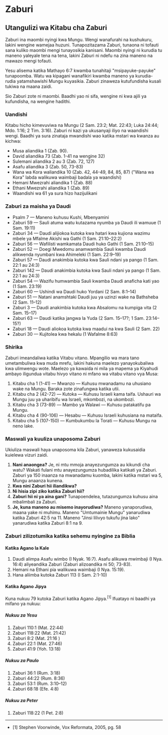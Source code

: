 # Zaburi

## Utangulizi wa Kitabu cha Zaburi

Zaburi ina maombi nyingi kwa Mungu. Wengi wanafurahi na kushukuru, lakini wengine wamejaa huzuni. Tunapozitazama Zaburi, tunaona ni tofauti sana kuliko maombi mengi tunayosikia kanisani. Maombi nyingi ni kurudia tu maneno yaleyale tena na tena, lakini Zaburi ni ndefu na zina maneno na mawazo mengi tofauti.

Yesu alisema katika Mathayo 6:7 kwamba tunahitaji "msipayuke-payuke" tunapoomba. Watu wa kipagani wanafikiri kwamba maneno ya kurudia-rudia yatamshawishi Mungu kuyasikia. Zaburi zinaweza kutufundisha kusali tukiwa na maana zaidi.

Sio Zaburi zote ni maombi. Baadhi yao ni sifa, wengine ni kwa ajili ya kufundisha, na wengine hadithi.

### Uandishi

Kitabu hicho kimevuviwa na Mungu (2 Sam. 23:2; Mat. 22:43; Luka 24:44; Mdo. 1:16; 2 Tim. 3:16). Zaburi ni kazi ya ukusanyaji iliyo na waandishi wengi. Baadhi ya sura zinataja mwandishi wao katika mstari wa kwanza au kichwa:

* Musa aliandika 1 (Zab. 90).
* David aliandika 73 (Zab. 1-41 na wengine 32)
* Sulemani aliandika 2 au 3 (Zab. 72, 127)
* Asafu aliandika 3 (Zab. 50, 73-83) 
* Wana wa Kora waliandika 10 (Zab. 42, 44-49, 84, 85, 87) ("Wana wa Kora" labda walikuwa waimbaji badala ya waandishi)
* Hemani Mwezrahi aliandika 1 (Zab. 88) 
* Ethani Mwezrahi aliandika 1 (Zab. 89)
* Waandishi wa 61 ya sura hizo hazijulikani

### Zaburi za maisha ya Daudi

* Psalm 7 — Maneno kuhusu Kushi, Mbenyamini
* Zaburi 59 — Sauli atuma watu kutazama nyumba ya Daudi ili wamuue (1 Sam. 19:11)
* Zaburi 34 — Daudi alijiokoa kutoka kwa hatari kwa kujiona wazimu mbele ya Mfalme Akishi wa Gathi (1 Sam. 21:10–22:2)
* Zaburi 56 — Wafilisti wamkamata Daudi huko Gathi (1 Sam. 21:10–15)
* Zaburi 52 — Doegi Mwedomu anamwambia Sauli kwamba Daudi alikwenda nyumbani kwa Ahimeleki (1 Sam. 22:9–19)
* Zaburi 57 — Daudi anakimbia kutoka kwa Sauli ndani ya pango (1 Sam. 22:1 au 24:3)
* Zaburi 142 — Daudi anakimbia kutoka kwa Sauli ndani ya pango (1 Sam. 22:1 au 24:3)
* Zaburi 54 — Wazifu humwambia Sauli kwamba Daudi anaficha kati yao (1 Sam. 23:19)
* Zaburi 60 — Ushindi wa Daudi huko Yordani (2 Sam. 8:1–14)
* Zaburi 51 — Natani anamshtaki Daudi juu ya uzinzi wake na Bathsheba (2 Sam. 11–12)
* Zaburi 3 — Daudi anakimbia kutoka kwa Absalomu na kumpiga vita (2 Sam. 15–17)
* Zaburi 63 — Daudi katika jangwa la Yuda (2 Sam. 15–17?; 1 Sam. 23:14–15?)
* Zaburi 18 — Daudi aliokoa kutoka kwa maadui na kwa Sauli (2 Sam. 22)
* Zaburi 30 — Kujitolea kwa hekalu (1 Wafalme 8:63)

### Shirika

Zaburi imeandaliwa katika Vitabu vitano. Mpangilio wa mara tano umetambuliwa kwa muda mrefu, lakini hakuna maelezo yanayokubaliwa kwa ulimwengu wote. Maelezo ya kawaida ni mila ya mapema ya Kiyahudi ambayo iligundua vitabu hivyo vitano ni mfano wa vitabu vitano vya Musa:

1. Kitabu cha 1 (1-41) — Mwanzo — Kuhusu mwanadamu na uhusiano wake na Mungu. Baraka zote zinafungwa katika utii.
2. Kitabu cha 2 (42-72) — Kutoka — Kuhusu Israeli kama taifa. Ushauri wa Mungu juu ya uharibifu wa Israeli, mkombozi, na ukombozi.
3. Kitabu cha 3 (73-89) — Mambo ya Walawi — Kuhusu patakatifu pa Mungu.
4. Kitabu cha 4 (90-106) — Hesabu — Kuhusu Israeli kuhusiana na mataifa.
5. Kitabu cha 5 (107-150) — Kumbukumbu la Torati — Kuhusu Mungu na neno lake.

### Maswali ya kuuliza unaposoma Zaburi

Ukiuliza maswali haya unaposoma kila Zaburi, yanaweza kukusaidia kuielewa vizuri zaidi.

1. **Nani anaongea?** Je, ni mtu mmoja anayezungumza au kikundi cha watu? Wakati fulani mtu anayezungumza hubadilika katikati ya Zaburi. Zaburi ya 150 inaanza na mwanadamu kuomba, lakini katika mstari wa 5, Mungu anaanza kunena.
2. **Kwa nini Zaburi hii iliandikwa?**
3. **Ni hisia zipi ziko katika Zaburi hii?**
4. **Zaburi hii ni ya aina gani?** Tunapoendelea, tutazungumza kuhusu aina mbalimbali za Zaburi.
5. **Je, kuna maneno au misemo inayorudiwa?** Maneno yanaporudiwa, maana yake ni muhimu. Maneno "Umtumainie Mungu" yanarudiwa katika Zaburi 42:5 na 11. Maneno "Jinsi lilivyo tukufu jina lako" yanarudiwa katika Zaburi 8:1 na 9.

### Zaburi zilizotumika katika sehemu nyingine za Biblia

#### Katika Agano la Kale

1. Daudi alimpa Asafu wimbo (I Nyak. 16:7). Asafu alikuwa mwimbaji (I Nya. 16:4) aliyeandika Zaburi (Zaburi alizoandika ni 50; 73-83).
2. Hemani na Ethani pia walikuwa waimbaji (I Nya. 15:19).
3. Hana aliimba kutoka Zaburi 113 (I Sam. 2:1-10)

#### Katika Agano Jipya

Kuna nukuu 79 kutoka Zaburi katika Agano Jipya.<sup>[1]</sup> Ifuatayo ni baadhi ya mifano ya nukuu:

##### Nukuu za Yesu

1. Zaburi 110:1 (Mat. 22:44)
2. Zaburi 118:22 (Mat. 21:42)
3. Zaburi 8:2 (Mat. 21:16 )
4. Zaburi 22:1 (Mat. 27:46)
5. Zaburi 41:9 (Yoh. 13:18)

##### Nukuu za Paulo

1. Zaburi 36:1 (Rum. 3:18)
2. Zaburi 44:22 (Rum. 8:36)
3. Zaburi 53:1 (Rum. 3:10&ndash;12)
4. Zaburi 68:18 (Efe. 4:8)

##### Nukuu za Peter

1. Zaburi 118:22 (1 Pet. 2:8)

<hr/>

* [1] Stephen Voorwinde, Vox Reformata, 2005, pg. 58

